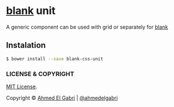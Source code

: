 # [blank](https://github.com/ahmedelgabri/blank) unit

A generic component can be used with grid or separately for [blank](https://github.com/ahmedelgabri/blank)

## Instalation

```sh
$ bower install --save blank-css-unit
```


### LICENSE & COPYRIGHT
[MIT License](http://opensource.org/licenses/MIT).

Copyright © [Ahmed El Gabri](http://gabri.me) | [@ahmedelgabri](http://twitter.com/ahmedelgabri)

